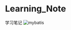 # Learning_Note
学习笔记
![mybatis](https://github.com/WQmmm/Learning_Note/blob/master/src/Mybatis%E6%A0%B8%E5%BF%83jar%E5%8C%85.PNG,“mybatis核心jar包”)
